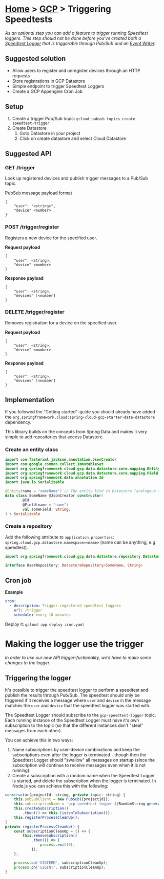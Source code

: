 [Home](../README) > [GCP](index) > Triggering Speedtests
========================================================
_As an optional step you can add a feature to trigger running Speedtest loggers. This step should not be done before you've created both a [Speedtest Logger](https://github.com/cx-cloud-101/gcp-speedtest-logger/wiki) that is triggerable through Pub/Sub and an [Event Writer](https://github.com/cx-cloud-101/gcp-event-writer/wiki)._

Suggested solution
------------------
* Allow users to register and unregister devices through an HTTP requests
* Store registrations in GCP Datastore
* Simple endpoint to trigger Speedtest Loggers
* Create a GCP Appengine Cron Job

Setup
-----
1. Create a trigger Pub/Sub topic: `gcloud pubsub topics create speedtest-trigger`
2. Create Datastore
   1. Goto Datastore in your project
   2. Click on create datastore and select Cloud Datastore

Suggested API
-------------

### GET /trigger
Look up registered devices and publish trigger messages to a Pub/Sub topic.

PubSub message payload format
```
{
    "user": "<string>",
    "device" <number>
}
```

### POST /trigger/register
Registers a new device for the specified user.

**Request payload**
```
{
    "user": <string>,
    "device" <number>
}
```

**Response payload**
```
{
    "user": <string>,
    "devices" [<number]
}
```

### DELETE /trigger/register
Removes registration for a device on the specified user.

**Request payload**
```
{
    "user": <string>,
    "device" <number>
}
```

**Response payload**
```
{
    "user": <string>,
    "devices" [<number]
}
```

Implementation
--------------
If you followed the "Getting started"-guide you should already have added the `org.springframework.cloud:spring-cloud-gcp-starter-data-datastore` dependency.

This library builds on the concepts from Spring Data and makes it very simple to add repositories that access Datastore.

### Create an entity class
```kotlin
import com.fasterxml.jackson.annotation.JsonCreator
import com.google.common.collect.ImmutableSet
import org.springframework.cloud.gcp.data.datastore.core.mapping.Entity
import org.springframework.cloud.gcp.data.datastore.core.mapping.Field
import org.springframework.data.annotation.Id
import java.io.Serializable

@Entity(name = "someName") // The entity kind in Datastore (analogous to SQL tables)
data class SomeName @JsonCreator constructor(
        @Id
        @Field(name = "name")
        val someField: String,
) : Serializable
```

### Create a repository
Add the following attribute to `application.properties`: `spring.cloud.gcp.datastore.namespace=<name>` (name can be anything, e.g. speedtest).

```kotlin
import org.springframework.cloud.gcp.data.datastore.repository.DatastoreRepository

interface UserRepository: DatastoreRepository<SomeName, String>
```

Cron job
--------
**Example**
```yaml
cron:
  - description: Trigger registered speedtest loggers
    url: /trigger
    schedule: every 10 minutes
```
Deploy it: `gcloud app deploy cron.yaml`

Making the logger use the trigger
=================================
_In order to use our new API trigger-fuctionality, we'll have to make some changes to the logger._

Triggering the logger
---------------------
It's possible to trigger the speedtest logger to perform a speedtest and publish the results through Pub/Sub. The speedtest should only be triggered if it receives a message where `user` and `device` in the message matches the `user` and `device` that the speedtest logger was started with.

The Speedtest Logger should subscribe to the `gcp-speedtest-logger` topic. Each running instance of the Speedtest Logger must have it's own subscription to the topic (so that the different instances don't "steal" messages from each other).

You can achieve this in two ways:
1. Name subscriptions by user-device combinations and keep the subscriptions even after the logger is terminated - though then the Speedtest Logger should "swallow" all messages on startup (since the subscription will continue to receive messages even when it is not running).
2. Create a subscription with a random name when the Speedtest Logger is started, and delete the subscription when the logger is terminated. In Node.js you can achieve this with the following:

```js
constructor(projectId: string, private topic: string) {
    this.pubSubClient = new PubSub({projectId});
    this.subscriptionName = `gcp-speedtest-logger-${RandomString.generate(7)}`;
    this.createSubscription()
        .then(() => this.listenToSubscription());
    this.registerProcessCleanUp();
}
private registerProcessCleanUp() {
    const subscriptionCleanUp = () => {
        this.removeSubscription()
            .then(() => {
                process.exit(0);
            });
    };

    process.on('SIGTERM', subscriptionCleanUp);
    process.on('SIGINT', subscriptionCleanUp);
}   
```
